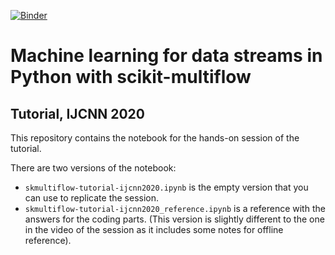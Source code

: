[![Binder](https://mybinder.org/badge_logo.svg)](https://mybinder.org/v2/gh/jacobmontiel/skmultiflow-tutorial-ijcnn2020/master)

# Machine learning for data streams in Python with scikit-multiflow

## Tutorial, IJCNN 2020

This repository contains the notebook for the hands-on session of the tutorial.

There are two versions of the notebook:

- `skmultiflow-tutorial-ijcnn2020.ipynb` is the empty version that you can use to replicate the session.
- `skmultiflow-tutorial-ijcnn2020_reference.ipynb` is a reference with the answers for the coding parts. (This version is slightly different to the one in the video of the session as it includes some notes for offline reference).
